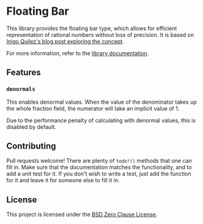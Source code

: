# Floating Bar

This library provides the floating bar type, which allows for efficient
representation of rational numbers without loss of precision. It is based on
[Inigo Quilez's blog post exploring the concept](http://www.iquilezles.org/www/articles/floatingbar/floatingbar.htm).

For more information, refer to the [library documentation](https://docs.rs/floating_bar/).

## Features

### `denormals`

This enables denormal values. When the value of the denominator takes up the whole fraction field, the numerator will take an implicit value of 1.

Due to the performance penalty of calculating with denormal values, this is disabled by default.

## Contributing

Pull requests welcome! There are plenty of `todo!()` methods that one can fill in. Make sure that the documentation matches the functionality, and to add a unit test for it. If you don't wish to write a test, just add the function for it and leave it for someone else to fill it in.

## License

This project is licensed under the [BSD Zero Clause License](https://choosealicense.com/licenses/0bsd/).
